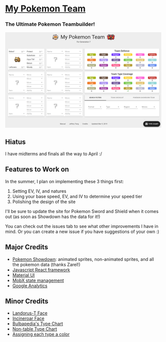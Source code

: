 # [My Pokemon Team](https://mypokemonteam.com)
### The Ultimate Pokemon Teambuilder!

![My Pokemon Team Screenshot](src/my-pokemon-team-screenshot.png)

## Hiatus
I have midterms and finals all the way to April :/

## Features to Work on
In the summer, I plan on implementing these 3 things first:
1. Setting EV, IV, and natures
2. Using your base speed, EV, and IV to determine your speed tier
3. Polishing the design of the site

I'll be sure to update the site for Pokemon Sword and Shield when it comes out (as soon as Showdown has the data for it!)

You can check out the issues tab to see what other improvements I have in mind. Or you can create a new issue if you have suggestions of your own :)

## Major Credits
- [Pokemon Showdown](https://pokemonshowdown.com/): animated sprites, non-animated sprites, and all the pokemon data (thanks Zarel!)
- [Javascript React framework](https://reactjs.org/)
- [Material UI](https://material-ui.com/)
- [MobX state management](https://mobx.js.org/)
- [Google Analytics](https://support.google.com/analytics/answer/1008015?hl=en)

## Minor Credits
- [Landorus-T Face](https://archive.nyafuu.org/vp/last/50/34683395/)
- [Incineroar Face]('https://thegamehaus.com/wolfe-glick-wins-sixth-regional-title-vgc-2018-charlotte-regional-championships-recap/2018/03/20/')
- [Bulbapedia's Type Chart](https://bulbapedia.bulbagarden.net/wiki/Type)
- [Non-table Type Chart](https://www.pinterest.ca/pin/307159637067301004/)
- [Assigning each type a color](https://guiguilegui.wordpress.com/2016/05/23/pokemon-type-classifier-using-their-colors')